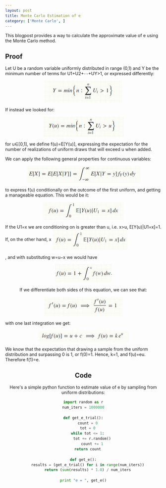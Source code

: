 ```yaml
---
layout: post
title: Monte Carlo Estimation of e
category: ['Monte Carlo', ]
---
```

This blogpost provides a way to calculate the approximate value of e using the Monte Carlo method.

## Proof

Let U be a random variable uniformly distributed in range (0,1) and Y be the minimum number of terms for U1+U2+⋯+UY>1, or expressed differently:

<p style="text-align:center;">
<img src="/images/im1.jpg" align="center">
</p>

If instead we looked for:
<p style="text-align:center;">
<img src="/images/im2.jpg" align="center">
</p>

for u∈[0,1], we define f(u)=E[Y(u)], expressing the expectation for the number of realizations of uniform draws that will exceed u when added.

We can apply the following general properties for continuous variables:

<p style="text-align: center;">
<img src="/images/im3.jpg" align="center">
</p>
to express f(u) conditionally on the outcome of the first uniform, and getting a manageable equation. This would be it:

<p style="text-align: center;">
<img src="/images/im4.jpg" align="center">
</p>
If the U1=x we are conditioning on is greater than u, i.e. x>u, E[Y(u)|U1=x]=1.
If, on the other hand, x<u,E[Y(u)|U1=x]=1+f(u−x), because we already have drawn 1 uniform random, and we still have the difference between x and u to cover. Going back to equation (1):

<p style="text-align: center;">
<img src="/images/im5.jpg" align="center">
</p>
, and with substituting w=u−x we would have
<p style="text-align: center;">
<img src="/images/im6.jpg" align="center">
</p>

If we differentiate both sides of this equation, we can see that:

<p style="text-align: center;">
<img src="/images/im7.jpg" align="center">
</p>
with one last integration we get:

<p style="text-align: center;">
<img src="/images/im8.jpg" align="center">
</p>
We know that the expectation that drawing a sample from the uniform distribution and surpassing 0 is 1, or f(0)=1. Hence, k=1, and f(u)=eu. Therefore f(1)=e.

## Code

Here's a simple python function to estimate value of e by sampling from uniform distributions:

```python
import random as r
num_iters = 1000000

def get_e_trial():
    count = 0
    tot = 0
    while tot <= 1:
        tot += r.random()
        count += 1
    return count

def get_e():
    results = (get_e_trial() for i in range(num_iters))
    return (sum(results) * 1.0) / num_iters

print "e = ", get_e()
```
